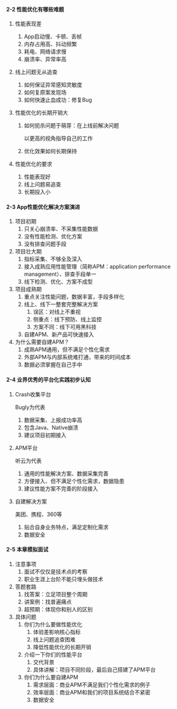 #### 2-2 性能优化有哪些难题

1. 性能表现差

   1. App启动慢、卡顿、丢帧
   2. 内存占用高、抖动频繁
   3. 耗电、网络请求慢
   4. 崩溃率、异常率高

2. 线上问题无从追查

   1. 如何保证异常感知灵敏度
   2. 如何复原案发现场
   3. 如何快速止血成功：修复Bug

3. 性能优化的长期开销大

   1. 如何扼杀问题于萌芽：在上线前解决问题

      以更高的视角指导自己的工作

   2. 优化效果如何长期保持

4. 性能优化的要求

   1. 性能表现好
   2. 线上问题易追查
   3. 长期投入小

#### 2-3 App性能优化解决方案演进

1. 项目初期
   1. 只关心崩溃率、不采集性能数据
   2. 没有性能检测、优化方案
   3. 没有排查问题手段
2. 项目壮大期
   1. 指标采集、不够全及深入
   2. 接入成熟应用性能管理（简称APM：application performance management）、排查手段单一
   3. 线下检测、优化、方案不成型
3. 项目成熟期
   1. 重点关注性能问题，数据丰富，手段多样化
   2. 线上、线下一整套完整解决方案
      1. 误区：对线上不重视
      2. 侧重点：线下预防、线上监控
      3. 方案不同：线下可用黑科技
   3. 自建APM、新产品可快速接入
4. 为什么需要自建APM？
   1. 成熟APM通用，但不满足个性化需求
   2. 外部APM与内部系统难打通，带来的时间成本
   3. 数据必须掌握在自己手中

#### 2-4 业界优秀的平台化实践初步认知

1. Crash收集平台

   Bugly为代表

   1. 数据采集、上报成功率高
   2. 包含Java、Native崩溃
   3. 建议项目初期接入

2. APM平台

   听云为代表

   1. 通用的性能解决方案、数据采集完善
   2. 方便接入、但不满足个性化需求，数据隐患
   3. 建议性能方案不完善的阶段接入

3. 自建解决方案

   美团、携程、360等

   1. 贴合自身业务特点，满足定制化需求
   2. 数据安全

#### 2-5 本章模拟面试

1. 注意事项
   1. 面试不仅仅是技术点的考察
   2. 职业生涯上台阶不能只埋头做技术
2. 答题套路
   1. 找答案：立足项目整个周期
   2. 讲案例：找普遍痛点
   3. 超预期：体现你和别人的区别
3. 具体问题
   1. 你们为什么要做性能优化
      1. 体验差影响核心指标
      2. 线上问题追查困难
      3. 降低性能优化的长期开销
   2. 介绍一下你们的性能平台
      1. 交代背景
      2. 具体讲解：项目不同阶段，最后自己搭建了APM平台
   3. 你们为什么要自建APM
      1. 需求层面：商业APM不满足我们个性化需求的例子
      2. 效率层面：商业APM和我们的项目系统结合不紧密
      3. 数据安全